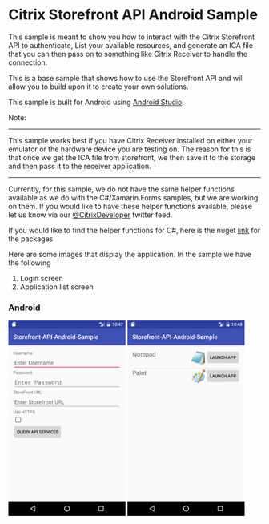# Citrix Storefront API Android Sample

This sample is meant to show you how to interact with the
Citrix Storefront API to authenticate, List your available
resources, and generate an ICA file that you can then pass
on to something like Citrix Receiver to handle the connection. 

This is a base sample that shows how to use the Storefront API and will allow
you to build upon it to create your own solutions.

This sample is built for Android using [Android Studio](https://developer.android.com/studio/index.html).

Note:

----

This sample works best if you have Citrix Receiver installed on either your emulator or
the hardware device you are testing on. The reason for this is that once we get the ICA file
from storefront, we then save it to the storage and then pass it to the receiver application.

---

Currently, for this sample, we do not have the same helper functions available
as we do with the C#/Xamarin.Forms samples, but we are working on them. If you would
like to have these helper functions available, please let us know via our [@CitrixDeveloper](http://www.twitter.com/citrixdeveloper)
twitter feed.

If you would like to find the helper functions for C#, here is the nuget 
[link](https://www.nuget.org/packages?q=citrix) for the packages


Here are some images that display the application. In the sample we have the following
  1. Login screen
  2. Application list screen

### Android
<img src="./Images/androidSFLogin.png" height="390" /> 
<img src="./Images/androidSFListApps.png" height="390" />